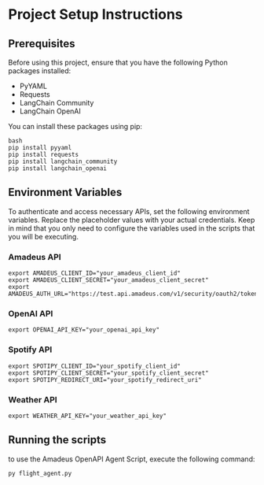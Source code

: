 # Project Setup Instructions

## Prerequisites

Before using this project, ensure that you have the following Python packages installed:

- PyYAML
- Requests
- LangChain Community
- LangChain OpenAI

You can install these packages using pip:

```
bash
pip install pyyaml
pip install requests
pip install langchain_community
pip install langchain_openai
```

## Environment Variables
To authenticate and access necessary APIs, set the following environment variables. Replace the placeholder values with your actual credentials. Keep in mind that you only need to configure the variables used in the scripts that you will be executing.

### Amadeus API
```
export AMADEUS_CLIENT_ID="your_amadeus_client_id"
export AMADEUS_CLIENT_SECRET="your_amadeus_client_secret"
export AMADEUS_AUTH_URL="https://test.api.amadeus.com/v1/security/oauth2/token"
```
### OpenAI API
```
export OPENAI_API_KEY="your_openai_api_key"
```
### Spotify API
```
export SPOTIPY_CLIENT_ID="your_spotify_client_id"
export SPOTIPY_CLIENT_SECRET="your_spotify_client_secret"
export SPOTIPY_REDIRECT_URI="your_spotify_redirect_uri"
```
### Weather API
```
export WEATHER_API_KEY="your_weather_api_key"
```
## Running the scripts
to use the Amadeus OpenAPI Agent Script, execute the following command:

```
py flight_agent.py
```
